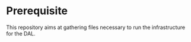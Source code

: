 # Prerequisite

This repository aims at gathering files necessary to run the
infrastructure for the DAL.
